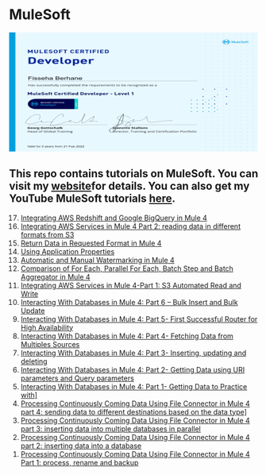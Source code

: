 # MuleSoft

![MuleSoft](certificate.PNG)

## This repo contains tutorials on MuleSoft. You can visit my [website](https://mulesoft-enthusiast.com/mulesoft-tutorials)for details. You can also get my YouTube MuleSoft tutorials [here](https://www.youtube.com/channel/UC3wJ5podsri_socVp0sJIlQ).

<ol reversed="reversed">
<li><a href = "https://www.youtube.com/watch?v=cD1gMBWYZaQ" target="_blank">Integrating AWS Redshift and Google BigQuery in Mule 4</a></a></li> 
<li><a href = "https://www.youtube.com/watch?v=OBKKYs8LVE8 target="_blank">Integrating AWS Services in Mule 4 Part 2: reading data in different formats from S3</a></li>
<li><a href = "https://www.youtube.com/watch?v=XFH-g_wp6sU  target="_blank">Return Data in Requested Format in Mule 4</a></li>
<li><a href = "https://youtu.be/28eo-4MgYv0 target="_blank">Using Application Properties</a></li>
<li><a href = "https://youtu.be/LmHrjUMslhs target="_blank">Automatic and Manual Watermarking in Mule 4</a></li>
<li><a href = "https://youtu.be/jQSa7e8MUOo target="_blank">Comparison of For Each, Parallel For Each, Batch Step and Batch Aggregator in Mule 4</a></li>
<li><a href = "https://github.com/fissehab/mulesoft/blob/main/Integrating%20AWS%20Services%20in%20Mule%204-Part%201.ipynb    target="_blank">Integrating AWS Services in Mule 4-Part 1: S3 Automated Read and Write </a></li>
<li><a href = "https://www.youtube.com/watch?v=TqPc5AomvBs   target="_blank">Interacting With Databases in Mule 4: Part 6 – Bulk Insert and Bulk Update</a></li>
<li><a href = "https://www.youtube.com/watch?v=-MoXsnxQZUk    target="_blank">Interacting With Databases in Mule 4: Part 5- First Successful Router for High Availability</a></li>
<li><a href = "https://www.youtube.com/watch?v=ZHNu44XwDNk    target="_blank">Interacting With Databases in Mule 4: Part 4- Fetching Data from Multiples Sources</a></li>
<li><a href = "https://youtu.be/bcT17zOPCEA    target="_blank">Interacting With Databases in Mule 4: Part 3- Inserting, updating and deleting</a></li>
<li><a href = "https://youtu.be/F3FRBskfJwc    target="_blank"> Interacting With Databases in Mule 4: Part 2- Getting Data using URI parameters and Query parameters</a></li>
<li><a href = "https://www.youtube.com/watch?v=K25aeJIqsQc    target="_blank">Interacting With Databases in Mule 4: Part 1- Getting Data to Practice with]</a></li>
<li><a href = "https://github.com/fissehab/mulesoft/blob/main/Processing%20Continuously%20Coming%20Data%20%20Using%20File%20Connector%20and%20in%20Mule%204-Part%204.ipynb    target="_blank">Processing Continuously Coming Data Using File Connector in Mule 4 part 4: sending data to different destinations based on the data type]</a></li>
<li><a href = "https://github.com/fissehab/mulesoft/blob/main/Processing%20Continuously%20Coming%20Data%20%20Using%20File%20Connector%20and%20in%20Mule%204-Part%203.ipynb    target="_blank">Processing Continuously Coming Data Using File Connector in Mule 4 part 3: inserting data into multiple databases in parallel</a></li>
<li><a href = "https://github.com/fissehab/mulesoft/blob/main/Processing%20Continuously%20Coming%20Data%20%20Using%20File%20Connector%20and%20in%20Mule%204-Part%202.ipynb    target="_blank">Processing Continuously Coming Data Using File Connector in Mule 4 part 2: inserting data into a database</a></li>
<li><a href = "https://github.com/fissehab/mulesoft/blob/main/Processing%20Continuously%20Coming%20Data%20Using%20File%20Connector%20in%20Mule%204.ipynb    target="_blank">Processing Continuously Coming Data Using File Connector in Mule 4 Part 1: process, rename and backup</a></li>

</ol>


